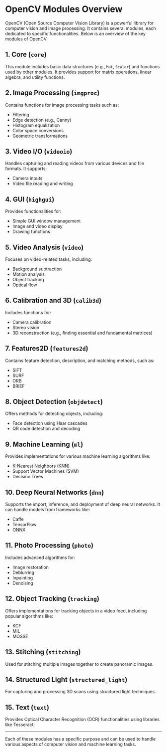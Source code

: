 # OpenCV Modules Overview

OpenCV (Open Source Computer Vision Library) is a powerful library for computer vision and image processing. It contains several modules, each dedicated to specific functionalities. Below is an overview of the key modules of OpenCV:

## 1. Core (`core`)
This module includes basic data structures (e.g., `Mat`, `Scalar`) and functions used by other modules. It provides support for matrix operations, linear algebra, and utility functions.

## 2. Image Processing (`imgproc`)
Contains functions for image processing tasks such as:
- Filtering
- Edge detection (e.g., Canny)
- Histogram equalization
- Color space conversions
- Geometric transformations

## 3. Video I/O (`videoio`)
Handles capturing and reading videos from various devices and file formats. It supports:
- Camera inputs
- Video file reading and writing

## 4. GUI (`highgui`)
Provides functionalities for:
- Simple GUI window management
- Image and video display
- Drawing functions

## 5. Video Analysis (`video`)
Focuses on video-related tasks, including:
- Background subtraction
- Motion analysis
- Object tracking
- Optical flow

## 6. Calibration and 3D (`calib3d`)
Includes functions for:
- Camera calibration
- Stereo vision
- 3D reconstruction (e.g., finding essential and fundamental matrices)

## 7. Features2D (`features2d`)
Contains feature detection, description, and matching methods, such as:
- SIFT
- SURF
- ORB
- BRIEF

## 8. Object Detection (`objdetect`)
Offers methods for detecting objects, including:
- Face detection using Haar cascades
- QR code detection and decoding

## 9. Machine Learning (`ml`)
Provides implementations for various machine learning algorithms like:
- K-Nearest Neighbors (KNN)
- Support Vector Machines (SVM)
- Decision Trees

## 10. Deep Neural Networks (`dnn`)
Supports the import, inference, and deployment of deep neural networks. It can handle models from frameworks like:
- Caffe
- TensorFlow
- ONNX

## 11. Photo Processing (`photo`)
Includes advanced algorithms for:
- Image restoration
- Deblurring
- Inpainting
- Denoising

## 12. Object Tracking (`tracking`)
Offers implementations for tracking objects in a video feed, including popular algorithms like:
- KCF
- MIL
- MOSSE

## 13. Stitching (`stitching`)
Used for stitching multiple images together to create panoramic images.

## 14. Structured Light (`structured_light`)
For capturing and processing 3D scans using structured light techniques.

## 15. Text (`text`)
Provides Optical Character Recognition (OCR) functionalities using libraries like Tesseract.

---

Each of these modules has a specific purpose and can be used to handle various aspects of computer vision and machine learning tasks.
